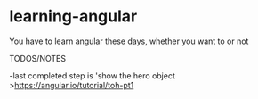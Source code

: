 # learning-angular
You have to learn angular these days, whether you want to or not

TODOS/NOTES

-last completed step is 'show the hero object
	>https://angular.io/tutorial/toh-pt1
